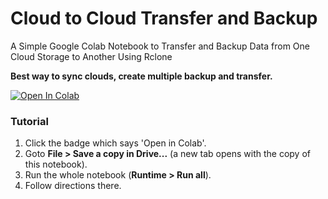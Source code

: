 # Cloud to Cloud Transfer and Backup
A Simple Google Colab Notebook to Transfer and Backup Data from One Cloud Storage to Another Using Rclone

**Best way to sync clouds, create multiple backup and transfer.**

[![Open In Colab](https://colab.research.google.com/assets/colab-badge.svg)](https://colab.research.google.com/github/gokupistol/Zipping-GDrive-Datasets/blob/master/zipping_dataset.ipynb)


### Tutorial
1. Click the badge which says 'Open in Colab'.
2. Goto **File > Save a copy in Drive...** (a new tab opens with the copy of this notebook).
3. Run the whole notebook (**Runtime > Run all**).
4. Follow directions there.

